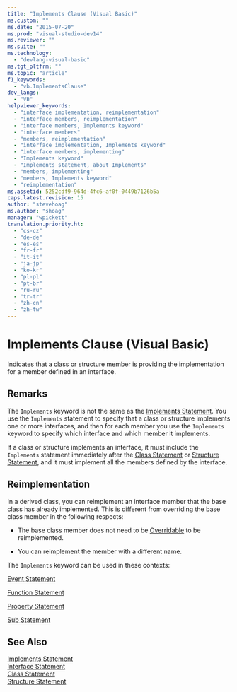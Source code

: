 ```yaml
---
title: "Implements Clause (Visual Basic)"
ms.custom: ""
ms.date: "2015-07-20"
ms.prod: "visual-studio-dev14"
ms.reviewer: ""
ms.suite: ""
ms.technology: 
  - "devlang-visual-basic"
ms.tgt_pltfrm: ""
ms.topic: "article"
f1_keywords: 
  - "vb.ImplementsClause"
dev_langs: 
  - "VB"
helpviewer_keywords: 
  - "interface implementation, reimplementation"
  - "interface members, reimplementation"
  - "interface members, Implements keyword"
  - "interface members"
  - "members, reimplementation"
  - "interface implementation, Implements keyword"
  - "interface members, implementing"
  - "Implements keyword"
  - "Implements statement, about Implements"
  - "members, implementing"
  - "members, Implements keyword"
  - "reimplementation"
ms.assetid: 5252cdf9-964d-4fc6-af0f-0449b7126b5a
caps.latest.revision: 15
author: "stevehoag"
ms.author: "shoag"
manager: "wpickett"
translation.priority.ht: 
  - "cs-cz"
  - "de-de"
  - "es-es"
  - "fr-fr"
  - "it-it"
  - "ja-jp"
  - "ko-kr"
  - "pl-pl"
  - "pt-br"
  - "ru-ru"
  - "tr-tr"
  - "zh-cn"
  - "zh-tw"
---
```

# Implements Clause (Visual Basic)
Indicates that a class or structure member is providing the implementation for a member defined in an interface.  
  
## Remarks  
 The `Implements` keyword is not the same as the [Implements Statement](../../../visual-basic\language-reference\statements/implements-statement.md). You use the `Implements` statement to specify that a class or structure implements one or more interfaces, and then for each member you use the `Implements` keyword to specify which interface and which member it implements.  
  
 If a class or structure implements an interface, it must include the `Implements` statement immediately after the [Class Statement](../../../visual-basic\language-reference\statements/class-statement.md) or [Structure Statement](../../../visual-basic\language-reference\statements/structure-statement.md), and it must implement all the members defined by the interface.  
  
## Reimplementation  
 In a derived class, you can reimplement an interface member that the base class has already implemented. This is different from overriding the base class member in the following respects:  
  
-   The base class member does not need to be [Overridable](../../../visual-basic\language-reference\modifiers/overridable.md) to be reimplemented.  
  
-   You can reimplement the member with a different name.  
  
 The `Implements` keyword can be used in these contexts:  
  
 [Event Statement](../../../visual-basic\language-reference\statements/event-statement.md)  
  
 [Function Statement](../../../visual-basic\language-reference\statements/function-statement.md)  
  
 [Property Statement](../../../visual-basic\language-reference\statements/property-statement.md)  
  
 [Sub Statement](../../../visual-basic\language-reference\statements/sub-statement.md)  
  
## See Also  
 [Implements Statement](../../../visual-basic\language-reference\statements/implements-statement.md)   
 [Interface Statement](../../../visual-basic\language-reference\statements/interface-statement.md)   
 [Class Statement](../../../visual-basic\language-reference\statements/class-statement.md)   
 [Structure Statement](../../../visual-basic\language-reference\statements/structure-statement.md)